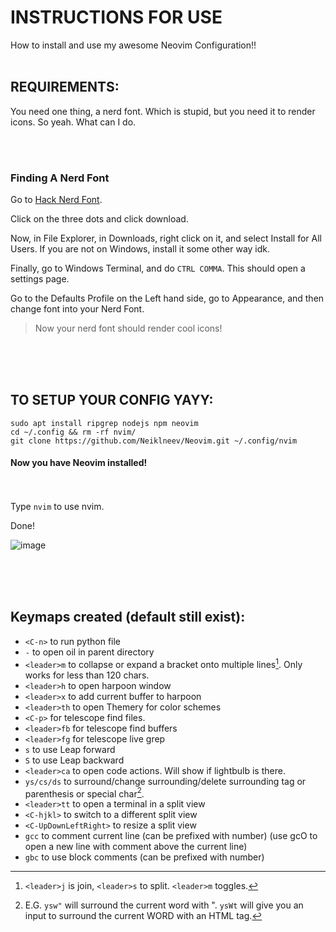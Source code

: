 # INSTRUCTIONS FOR USE 

How to install and use my awesome Neovim Configuration!!
<br><br>

## REQUIREMENTS:


You need one thing, a nerd font. Which is stupid, but you need it to render icons. So yeah. What can I do.


<br><br>


### Finding A Nerd Font
Go to [Hack Nerd Font](https://github.com/ryanoasis/nerd-fonts/blob/master/patched-fonts/Hack/Regular/HackNerdFont-Regular.ttf).

Click on the three dots and click download.
<br>

Now, in File Explorer, in Downloads, right click on it, and select Install for All Users. If you are not on Windows, install it some other way idk.


Finally, go to Windows Terminal, and do `CTRL COMMA`. This should open a settings page. 


Go to the Defaults Profile on the Left hand side, go to Appearance, and then change font into your Nerd Font.


> Now your nerd font should render cool icons!

<br><br><br>
## TO SETUP YOUR CONFIG YAYY:

`sudo apt install ripgrep nodejs npm neovim`<br>
`cd ~/.config && rm -rf nvim/` <br>
`git clone https://github.com/Neiklneev/Neovim.git ~/.config/nvim`<br>

#### Now you have Neovim installed!

<br><br>
Type `nvim` to use nvim.

Done!

![image](https://github.com/user-attachments/assets/d0fccb16-73f9-4f49-bb7f-f95c24041f1f)


<br><br><br>
## Keymaps created (default still exist): 


- `<C-n>` to run python file
- `-` to open oil in parent directory
- `<leader>m` to collapse or expand a bracket onto multiple lines[^1]. Only works for less than 120 chars.
- `<leader>h` to open harpoon window
- `<leader>x` to add current buffer to harpoon
- `<leader>th` to open Themery for color schemes
- `<C-p>` for telescope find files.
- `<leader>fb` for telescope find buffers
- `<leader>fg` for telescope live grep
- `s` to use Leap forward
- `S` to use Leap backward
- `<leader>ca` to open code actions. Will show if lightbulb is there.
- `ys/cs/ds` to surround/change surrounding/delete surrounding tag or parenthesis or special char[^2].
- `<leader>tt` to open a terminal in a split view
- `<C-hjkl>` to switch to a different split view
- `<C-UpDownLeftRight>` to resize a split view
- `gcc` to comment current line (can be prefixed with number) (use gcO to open a new line with comment above the current line)
- `gbc` to use block comments (can be prefixed with number)

[^1]: `<leader>j` is join, `<leader>s` to split. `<leader>m` toggles.
[^2]: E.G. `ysw"` will surround the current word with ". 
  `ysWt` will give you an input to surround the current WORD with an HTML tag.
